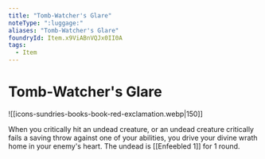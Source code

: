 ```yaml
---
title: "Tomb-Watcher's Glare"
noteType: ":luggage:"
aliases: "Tomb-Watcher's Glare"
foundryId: Item.x9ViABnVQJx0II0A
tags:
  - Item
---
```


# Tomb-Watcher's Glare
![[icons-sundries-books-book-red-exclamation.webp|150]]

When you critically hit an undead creature, or an undead creature critically fails a saving throw against one of your abilities, you drive your divine wrath home in your enemy's heart. The undead is [[Enfeebled 1]] for 1 round.
